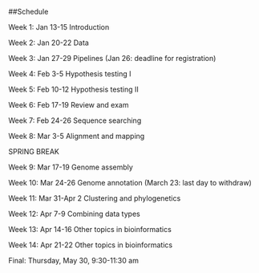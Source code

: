##Schedule

Week 1: Jan 13-15 Introduction

Week 2: Jan 20-22 Data

Week 3: Jan 27-29 Pipelines (Jan 26: deadline for registration)

Week 4: Feb 3-5 Hypothesis testing I

Week 5: Feb 10-12 Hypothesis testing II

Week 6: Feb 17-19 Review and exam

Week 7: Feb 24-26 Sequence searching

Week 8: Mar 3-5 Alignment and mapping

SPRING BREAK

Week 9: Mar 17-19 Genome assembly

Week 10: Mar 24-26 Genome annotation (March 23: last day to withdraw)

Week 11: Mar 31-Apr 2 Clustering and phylogenetics

Week 12: Apr 7-9 Combining data types

Week 13: Apr 14-16 Other topics in bioinformatics

Week 14: Apr 21-22 Other topics in bioinformatics

Final: Thursday, May 30, 9:30-11:30 am
